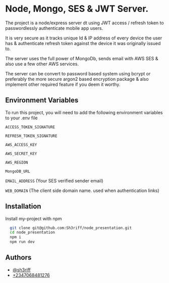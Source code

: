 
# Node, Mongo, SES & JWT Server.

The project is a node/express server dt using JWT access / refresh token to passwordlessly authenticate mobile app users.  
  
It is very secure as it tracks unique Id & IP address of every device the user has & authenticate refresh token against the device it was originally issued to.  
  
The server uses the full power of MongoDb, sends email with AWS SES & also use a few other AWS services.  
  
The server can be convert to password based system using bcrypt or preferably the more secure argon2 based encryption package & also implement other required feature if you deem it worthy.  



## Environment Variables

To run this project, you will need to add the following environment variables to your .env file

`ACCESS_TOKEN_SIGNATURE`

`REFRESH_TOKEN_SIGNATURE`  
  
`AWS_ACCESS_KEY`  
  
`AWS_SECRET_KEY`  

`AWS_REGION`  
  
`MongoDB_URL`

`EMAIL_ADDRESS`  (Your SES verified sender email)

`WEB_DOMAIN` (The client side domain name. used when authentication links)


## Installation

Install my-project with npm

```bash
  git clone git@github.com:Sh3riff/node_presentation.git
  cd node_presentation
  npm i
  npm run dev
```
    
## Authors

- [@sh3riff](https://www.github.com/sh3riff)
- [+2347068481276](tel:+2347068481276)

